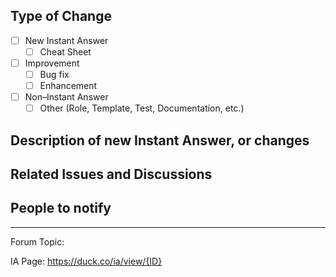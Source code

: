 <!--- Please use the appropriate format for your Pull Request title: -->

<!-- For a Bug Fix: -->
<!-- {IA Name}: {Description of change} -->

<!-- For a New Instant Answer: -->
<!-- New {IA Name} Spice" -->
<!-- OR -->
<!-- New {IA Name} CheatSheet" -->

<!-- For anything else: -->
<!-- {Tests/Docs/Other}: {Short Description} -->


## Type of Change

<!-- Place and 'X' in the correct box (E.g `[X] Improvement`) -->

- [ ] New Instant Answer
    - [ ] Cheat Sheet
- [ ] Improvement
    - [ ] Bug fix
    - [ ] Enhancement
- [ ] Non–Instant Answer
    - [ ] Other (Role, Template, Test, Documentation, etc.)

## Description of new Instant Answer, or changes

<!-- What does this new Instant Answer do? -->
<!-- OR -->
<!-- What changes does this PR introduce? -->

## Related Issues and Discussions

<!--- If fixing a bug with a related issue, please link to the issue here: -->
<!-- E.g. "Fixes #1234" -->

## People to notify

<!-- Please @mention any relevant people/organizations here:-->


---

<!-- All new Instant Answers should be related to the Programming Mission -->
<!-- They should also have a related Project on the DuckDuckHack Forum -->
<!-- New Instant Answers related to the Programming Mission, without a forum topic will be put on hold -->
<!-- 	More Info: https://forum.duckduckhack.com/t/duckduckhack-programming-mission-overview/53 -->

Forum Topic:

<!-- The Instant Answer ID can be found by clicking the `?` icon beside the Instant Answer result on DuckDuckGo.com -->

IA Page: https://duck.co/ia/view/{ID}
